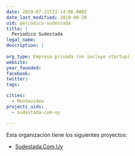 ```yaml
---
date: 2019-07-21T23:14:06.000Z
date_last_modified: 2019-08-28
uid: periodico-sudestada
title: |
  Periodico Sudestada
legal_name: 
description: |
  
org_type: Empresa privada (no incluye startup)
website: 
year_founded: 
facebook: 
twitter: 
tags:

cities: 
  - Montevideo
projects_uids:
  - sudestada-com-uy

---
```


Esta organización tiene los siguientes proyectos:

- [Sudestada.Com.Uy](/proyectos/sudestada-com-uy)
